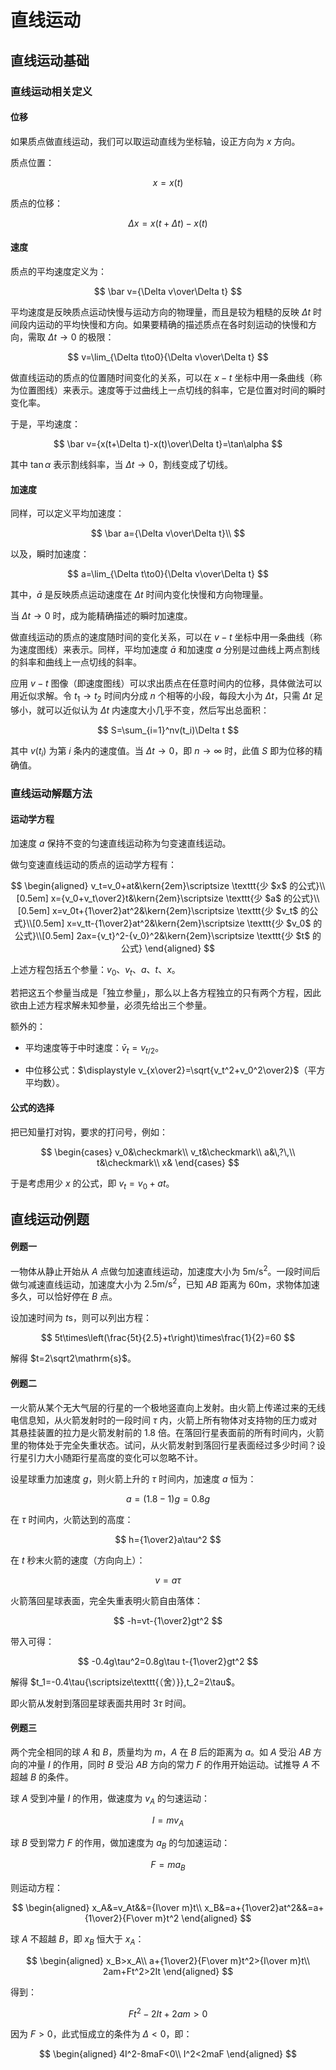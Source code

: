 # 直线运动

## 直线运动基础

### 直线运动相关定义

#### 位移

如果质点做直线运动，我们可以取运动直线为坐标轴，设正方向为 $x$ 方向。

质点位置：

$$
x=x(t)
$$

质点的位移：

$$
\Delta x=x(t+\Delta t)-x(t)
$$

#### 速度

质点的平均速度定义为：

$$
\bar v={\Delta v\over\Delta t}
$$

平均速度是反映质点运动快慢与运动方向的物理量，而且是较为粗糙的反映 $\Delta t$ 时间段内运动的平均快慢和方向。如果要精确的描述质点在各时刻运动的快慢和方向，需取 $\Delta t\to0$ 的极限：

$$
v=\lim_{\Delta t\to0}{\Delta v\over\Delta t}
$$

做直线运动的质点的位置随时间变化的关系，可以在 $x-t$ 坐标中用一条曲线（称为位置图线）来表示。速度等于过曲线上一点切线的斜率，它是位置对时间的瞬时变化率。

于是，平均速度：

$$
\bar v={x(t+\Delta t)-x(t)\over\Delta t}=\tan\alpha
$$

其中 $\tan\alpha$ 表示割线斜率，当 $\Delta t\to0$，割线变成了切线。

#### 加速度

同样，可以定义平均加速度：

$$
\bar a={\Delta v\over\Delta t}\\
$$

以及，瞬时加速度：

$$
a=\lim_{\Delta t\to0}{\Delta v\over\Delta t}
$$

其中，$\bar a$ 是反映质点运动速度在 $\Delta t$ 时间内变化快慢和方向物理量。

当 $\Delta t\to0$ 时，成为能精确描述的瞬时加速度。

做直线运动的质点的速度随时间的变化关系，可以在 $v-t$ 坐标中用一条曲线（称为速度图线）来表示。同样，平均加速度 $\bar a$ 和加速度 $a$ 分别是过曲线上两点割线的斜率和曲线上一点切线的斜率。

应用 $v-t$ 图像（即速度图线）可以求出质点在任意时间内的位移，具体做法可以用近似求解。令 $t_1\to t_2$ 时间内分成 $n$ 个相等的小段，每段大小为 $\Delta t$，只需 $\Delta t$ 足够小，就可以近似认为 $\Delta t$ 内速度大小几乎不变，然后写出总面积：

$$
S=\sum_{i=1}^nv(t_i)\Delta t
$$

其中 $v(t_i)$ 为第 $i$ 条内的速度值。当 $\Delta t\to0$，即 $n\to\infty$ 时，此值 $S$ 即为位移的精确值。

### 直线运动解题方法

#### 运动学方程

加速度 $a$ 保持不变的匀速直线运动称为匀变速直线运动。

做匀变速直线运动的质点的运动学方程有：

$$
\begin{aligned}
v_t=v_0+at&\kern{2em}\scriptsize \texttt{少 $x$ 的公式}\\[0.5em]
x={v_0+v_t\over2}t&\kern{2em}\scriptsize \texttt{少 $a$ 的公式}\\[0.5em]
x=v_0t+{1\over2}at^2&\kern{2em}\scriptsize \texttt{少 $v_t$ 的公式}\\[0.5em]
x=v_tt-{1\over2}at^2&\kern{2em}\scriptsize \texttt{少 $v_0$ 的公式}\\[0.5em]
2ax={v_t}^2-{v_0}^2&\kern{2em}\scriptsize \texttt{少 $t$ 的公式}
\end{aligned}
$$

上述方程包括五个参量：$v_0$、$v_t$、$a$、$t$、$x$。

若把这五个参量当成是「独立参量」，那么以上各方程独立的只有两个方程，因此欲由上述方程求解未知参量，必须先给出三个参量。

额外的：

- 平均速度等于中时速度：$\bar v_t=v_{t/2}$。

- 中位移公式：$\displaystyle v_{x\over2}=\sqrt{v_t^2+v_0^2\over2}$（平方平均数）。

#### 公式的选择

把已知量打对钩，要求的打问号，例如：

$$
\begin{cases}
v_0&\checkmark\\
v_t&\checkmark\\
a&\,?\,\\
t&\checkmark\\
x&
\end{cases}
$$

于是考虑用少 $x$ 的公式，即 $v_t=v_0+at$。

## 直线运动例题

#### 例题一

一物体从静止开始从 $A$ 点做匀加速直线运动，加速度大小为 $5\mathrm{m/s^2}$。一段时间后做匀减速直线运动，加速度大小为 $2.5\mathrm{m/s^2}$，已知 $AB$ 距离为 $60\mathrm{m}$，求物体加速多久，可以恰好停在 $B$ 点。

设加速时间为 $t\mathrm{s}$，则可以列出方程：

$$
5t\times\left(\frac{5t}{2.5}+t\right)\times\frac{1}{2}=60
$$

解得 $t=2\sqrt2\mathrm{s}$。

#### 例题二

一火箭从某个无大气层的行星的一个极地竖直向上发射。由火箭上传递过来的无线电信息知，从火箭发射时的一段时间 $\tau$ 内，火箭上所有物体对支持物的压力或对其悬挂装置的拉力是火箭发射前的 $1.8$ 倍。在落回行星表面前的所有时间内，火箭里的物体处于完全失重状态。试问，从火箭发射到落回行星表面经过多少时间？设行星引力大小随距行星高度的变化可以忽略不计。

设星球重力加速度 $g$，则火箭上升的 $\tau$ 时间内，加速度 $a$ 恒为：

$$
a=(1.8-1)g=0.8g
$$

在 $\tau$ 时间内，火箭达到的高度：

$$
h={1\over2}a\tau^2
$$

在 $t$ 秒末火箭的速度（方向向上）：

$$
v=a\tau
$$

火箭落回星球表面，完全失重表明火箭自由落体：

$$
-h=vt-{1\over2}gt^2
$$

带入可得：

$$
-0.4g\tau^2=0.8g\tau t-{1\over2}gt^2
$$

解得 $t_1=-0.4\tau{\scriptsize\texttt{（舍）}},t_2=2\tau$。

即火箭从发射到落回星球表面共用时 $3\tau$ 时间。

#### 例题三

两个完全相同的球 $A$ 和 $B$，质量均为 $m$，$A$ 在 $B$ 后的距离为 $a$。如 $A$ 受沿 $AB$ 方向的冲量 $I$ 的作用，同时 $B$ 受沿 $AB$ 方向的常力 $F$ 的作用开始运动。试推导 $A$ 不超越 $B$ 的条件。

球 $A$ 受到冲量 $I$ 的作用，做速度为 $v_A$ 的匀速运动：

$$
I=mv_A
$$

球 $B$ 受到常力 $F$ 的作用，做加速度为 $a_B$ 的匀加速运动：

$$
F=ma_B
$$

则运动方程：

$$
\begin{aligned}
x_A&=v_At&&={I\over m}t\\
x_B&=a+{1\over2}at^2&&=a+{1\over2}{F\over m}t^2
\end{aligned}
$$

球 $A$ 不超越 $B$，即 $x_B$ 恒大于 $x_A$：

$$
\begin{aligned}
x_B>x_A\\
a+{1\over2}{F\over m}t^2>{I\over m}t\\
2am+Ft^2>2It
\end{aligned}
$$

得到：

$$
Ft^2-2It+2am>0
$$

因为 $F>0$，此式恒成立的条件为 $\Delta<0$，即：

$$
\begin{aligned}
4I^2-8maF<0\\
I^2<2maF
\end{aligned}
$$
